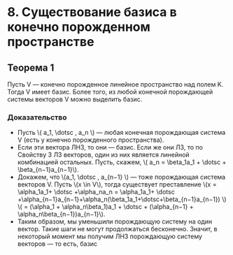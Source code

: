 # 8. Существование базиса в конечно порожденном пространстве

## Теорема 1
Пусть V — конечно порожденное линейное пространство над
полем K. Тогда V имеет базис. Более того, из любой конечной
порождающей системы векторов V можно выделить базис.

### Доказательство
- Пусть \\( a_1, \dotsc , a_n \\) — любая конечная
порождающая система V (есть у конечно порожденного
пространства).
- Если эти вектора ЛНЗ, то они — базис. Если же они ЛЗ, то
по Свойству 3 ЛЗ векторов, один из них является линейной
комбинацией остальных. Пусть, скажем,
\\( a_n = \beta_1a_1 + \dotsc + \beta_{n−1}a_{n−1}\\).
- Докажем, что \\(a_1, \dotsc , a_{n−1} \\) — тоже порождающая система
векторов V. Пусть \\(x \in V\\), тогда существует преставление
\\(x = \alpha_1a_1+ \dotsc +\alpha_na_n = \alpha_1a_1+ \dotsc +\alpha_{n−1}a_{n−1}+\alpha_n(\beta_1a_1+\dotsc+\beta_{n−1}a_{n−1}) \\)
\\( = (\alpha_1 + \alpha_n\beta_1)a_1 + \dotsc + (\alpha_{n−1} + \alpha_n\beta_{n−1})a_{n−1}\\).
- Таким образом, мы уменьшили порождающую систему на
один вектор. Такие шаги не могут продолжаться бесконечно.
Значит, в некоторый момент мы получим ЛНЗ порождающую
систему векторов — то есть, базис


